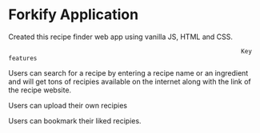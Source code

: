 # Forkify Application

Created this recipe finder web app using vanilla JS, HTML and CSS. 

                                                                     Key features

Users can search for a recipe by entering a recipe name or an ingredient and will get tons of recipies available on the internet along with the link of the recipe website. 

Users can upload their own recipies

Users can bookmark their liked recipies. 

